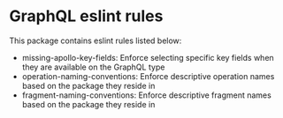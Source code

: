 # GraphQL eslint rules

This package contains eslint rules listed below:

- missing-apollo-key-fields: Enforce selecting specific key fields when they are available on the GraphQL type
- operation-naming-conventions: Enforce descriptive operation names based on the package they reside in
- fragment-naming-conventions: Enforce descriptive fragment names based on the package they reside in
